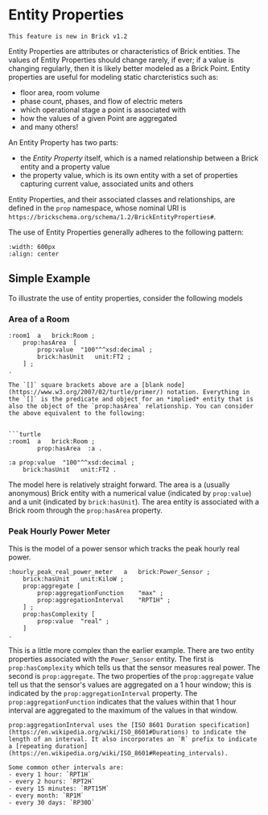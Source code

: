 Entity Properties
=================

```{note}
This feature is new in Brick v1.2
```

Entity Properties are attributes or characteristics of Brick entities. The values of Entity Properties should change rarely, if ever; if a value is changing regularly, then it is likely better modeled as a Brick Point. Entity properties are useful for modeling static charcteristics such as:
- floor area, room volume
- phase count, phases, and flow of electric meters
- which operational stage a point is associated with
- how the values of a given Point are aggregated
- and many others!


An Entity Property has two parts:
- the *Entity Property* itself, which is a named relationship between a Brick entity and a property value
- the property value, which is its own entity with a set of properties capturing current value, associated units and others

Entity Properties, and their associated classes and relationships, are defined in the `prop` namespace, whose nominal URI is `https://brickschema.org/schema/1.2/BrickEntityProperties#`.

The use of Entity Properties generally adheres to the following pattern:

```{image} ../img/entity-property.png
:width: 600px
:align: center
```

## Simple Example

To illustrate the use of entity properties, consider the following models

### Area of a Room

```turtle
:room1  a   brick:Room ;
    prop:hasArea  [
        prop:value  "100"^^xsd:decimal ;
        brick:hasUnit   unit:FT2 ;
    ] ;
.
```

```{note}
The `[]` square brackets above are a [blank node](https://www.w3.org/2007/02/turtle/primer/) notation. Everything in the `[]` is the predicate and object for an *implied* entity that is also the object of the `prop:hasArea` relationship. You can consider the above equivalent to the following:


```turtle
:room1  a   brick:Room ;
        prop:hasArea  :a .
        
:a prop:value  "100"^^xsd:decimal ;
    brick:hasUnit   unit:FT2 .
```

The model here is relatively straight forward. The area is a (usually anonymous) Brick entity with a numerical value (indicated by `prop:value`) and a unit (indicated by `brick:hasUnit`). The area entity is associated with a Brick room through the `prop:hasArea` property.

### Peak Hourly Power Meter

This is the model of a power sensor which tracks the peak hourly real power.

```turtle
:hourly_peak_real_power_meter   a   brick:Power_Sensor ;
    brick:hasUnit   unit:KiloW ;
    prop:aggregate [
        prop:aggregationFunction    "max" ;
        prop:aggregationInterval    "RPT1H" ;
    ] ;
    prop:hasComplexity [
        prop:value  "real" ;
    ]
.
```

This is a little more complex than the earlier example. There are two entity properties associated with the `Power_Sensor` entity. The first is `prop:hasComplexity` which tells us that the sensor measures real power. The second is `prop:aggregate`. The two properties of the `prop:aggregate` value tell us that the sensor's values are aggregated on a 1 hour window; this is indicated by the `prop:aggregationInterval` property. The `prop:aggregationFunction` indicates that the values within that 1 hour interval are aggregated to the maximum of the values in that window.

```{note}
prop:aggregationInterval uses the [ISO 8601 Duration specification](https://en.wikipedia.org/wiki/ISO_8601#Durations) to indicate the length of an interval. It also incorporates an `R` prefix to indicate a [repeating duration](https://en.wikipedia.org/wiki/ISO_8601#Repeating_intervals).

Some common other intervals are:
- every 1 hour: `RPT1H`
- every 2 hours: `RPT2H`
- every 15 minutes: `RPT15M`
- every month: `RP1M`
- every 30 days: `RP30D`
```
